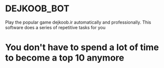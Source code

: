 # DEJKOOB_BOT
Play the popular game dejkoob.ir automatically and professionally.
This software does a series of repetitive tasks for you
# You don't have to spend a lot of time to become a top 10 anymore



